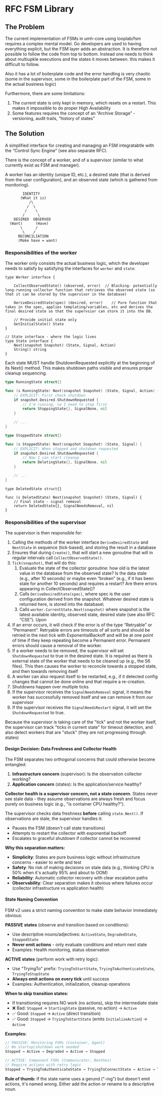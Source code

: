 # RFC FSM Library

<Summary>

## The Problem

The current implementation of FSMs in umh-core using looplab/fsm requires a complex mental model. Go developers are used to having everything explicit, but the FSM layer adds an abstraction. It is therefore not possible to follow the code from top to bottom. Instead one needs to think about multiupkle executions and the states it moves between. this makes it difficult to follow.

Also it has a lot of boilerplate code and the error handling is very chaotic (some in the supervisor, some in the boilerplate part of the FSM, some in the actual business logic)

Furthermore, there are some limitations:
1. The current state is only kept in memory, which resets on a restart. This makes it impossible to do proper High Availability
2. Some features requires the concept of an “Archive Storage” - versioning, audit trails, “history of states”

## The Solution

A simplified interface for creating and managing an FSM integratabtle with the “Control Sync Engine” (see also separate RFC).

There is the concept of a worker, and of a supervisor (similar to what currently exist as FSM and manager).

A worker has an identity (unique ID, etc.), a desired state (that is derived from the user configuration), and an observed state (which is gathered from monitoring).

```
        IDENTITY
       (What it is)
           /\
          /  \
         /    \
        /      \
    DESIRED  OBSERVED
  (Want)      (Have)
       \      /
        \    /
      RECONCILIATION
      (Make have = want)
```


### Responsibilities of the worker

The worker only consists the actual business logic, which the developer needs to satisfy by satisfying the interfaces for `worker` and `state`:

```
type Worker interface {

    CollectObservedState() (observed, error)  // Blocking- potentially long-running collector function that retrieves the observed state (so that it can be stored by the supervisor in the database)

    DeriveDesiredState(spec) (desired, error)    // Pure function that takes in the spec, applies templating/variables, etc and derives the final desired state so that the supervsior can store it into the DB.

    // Provide initial state only
    GetInitialState() State
}

// State interface - where the logic lives
type State interface {
    Next(snapshot Snapshot) (State, Signal, Action)
    String() string
}

```

Each state MUST handle ShutdownRequested explicitly at the beginning of its Next() method. This makes shutdown paths visible and ensures proper cleanup sequencing.

```go
type RunningState struct{}

func (s RunningState) Next(snapshot Snapshot) (State, Signal, Action) {
    // EXPLICIT: First check shutdown
    if snapshot.Desired.ShutdownRequested {
        // I'm running, so I need to stop first
        return StoppingState{}, SignalNone, nil
    }

    // ...
}
```

```go
type StoppedState struct{}

func (s StoppedState) Next(snapshot Snapshot) (State, Signal) {
    // EXPLICIT: When stopped and shutdown requested
    if snapshot.Desired.ShutdownRequested {
        // Now I can start cleanup
        return DeletingState{}, SignalNone, nil
    }

    // ...
}
```

```
type DeletedState struct{}

func (s DeletedState) Next(snapshot Snapshot) (State, Signal) {
    // Final state - signal removal
    return DeletedState{}, SignalNeedsRemoval, nil
}
```



### Responsibilities of the supervisor

The supervisor is then responsible for:
1. Calling the methods of the worker interface `DeriveDesiredState` and `NextState` in sequence (tick-based), and storing the result in a database
2. Ensures that during `Create()`, that will start a new goroutine that will in regular intervals call `CollectObservedState()`.
3. `Tick(snapshot)`, that will do this:
	1. Evaluate the state of the collector goroutine: how old is the latest value in the database from the observed state? Is the data stale (e.g., after 10 seconds) or maybe even “broken” (e.g., if it has been stale for another 10 seconds) and requires a restart? Are there errors appearing in CollectObservedState()?
	2. Calls `DeriveDesiredState(spec)`, where spec is the user configuration derived from the snapshot. Whatever desired state is returned here, is stored into the database\
	3. Calls `worker.CurrentState.Next(snapshot)` where snapshot is the latest available identity, observed state, desired state (see also RFC “CSE”). Upon
4. If an error occurs, it will check if the error is of the type “Retryable” or “Permanent”. Retryable errors are timeouts of all sorts and should be retried in the next tick with ExponentialBackoff and will be at one point of time if they keep repeating become a Permanent error. Permanent errors should cause a removal of the worker.
5. If a worker needs to be removed, the supervisor will set `ShutdownRequested` to true in the desired state. It is required as there is external state of the worker that needs to be cleaned up (e.g., the S6 files). This then causes the worker to reconcile towards a stopped state, and then towards removing itself
6. A worker can also request itself to be restarted, e.g., if it detected config changes that cannot be done online and that require a re-creation.
7. Shutdowns happen over multiple ticks
8. If the supervisor receives the `SignalNeedsRemoval` signal, it means the worker has successfully removed itself and we can remove it from our supervisor
9. If the supervisor receives the `SignalNeedsRestart` signal, it will set the `ShutdownRequested` to true.


Because the supervisor is taking care of the "tick" and not the worker itself, the supervisor can track "ticks in current state" for timeout detection, and also detect workers that are "stuck" (they are not progressing through states)

#### Design Decision: Data Freshness and Collector Health

The FSM separates two orthogonal concerns that could otherwise become entangled:

1. **Infrastructure concern** (supervisor): Is the observation collector working?
2. **Application concern** (states): Is the application/service healthy?

**Collector health is a supervisor concern, not a state concern.** States never see stale data - they assume observations are always fresh and focus purely on business logic (e.g., "is container CPU healthy?").

The supervisor checks data freshness **before** calling `state.Next()`. If observations are stale, the supervisor handles it:
- Pauses the FSM (doesn't call state transitions)
- Attempts to restart the collector with exponential backoff
- Escalates to graceful shutdown if collector cannot be recovered

**Why this separation matters:**

- **Simplicity**: States are pure business logic without infrastructure concerns - easier to write and test
- **Safety**: No risk of making decisions on stale data (e.g., thinking CPU is 50% when it's actually 95% and about to OOM)
- **Reliability**: Automatic collector recovery with clear escalation paths
- **Observability**: Clear separation makes it obvious where failures occur (collector infrastructure vs application health)

#### State Naming Convention

FSM v2 uses a strict naming convention to make state behavior immediately obvious:

**PASSIVE states** (observe and transition based on conditions):
- Use descriptive nouns/adjectives: `ActiveState`, `DegradedState`, `StoppedState`
- **Never emit actions** - only evaluate conditions and return next state
- Examples: Health monitoring, status observation

**ACTIVE states** (perform work with retry logic):
- Use "TryingTo" prefix: `TryingToStartState`, `TryingToAuthenticateState`, `TryingToStopState`
- **Always emit actions on every tick** until success
- Examples: Authentication, initialization, cleanup operations

**When to skip transition states:**
- If transitioning requires NO work (no actions), skip the intermediate state
- ❌ Bad: `Stopped` → `StartingState` (passive, no action) → `Active`
- ✅ Good: `Stopped` → `Active` (direct transition)
- ✅ Good: `Stopped` → `TryingToStartState` (emits `InitializeAction`) → `Active`

**Examples:**
```go
// PASSIVE: Monitoring FSMs (Container, Agent)
// No startup/shutdown work needed
Stopped → Active → Degraded ↔ Active → Stopped

// ACTIVE: Component FSMs (Communicator, Benthos)
// Require actions with retry logic
Stopped → TryingToAuthenticateState → TryingToConnectState → Active → TryingToStopState → Stopped
```

**Rule of thumb:** If the state name uses a gerund ("-ing") but doesn't emit actions, it's named wrong. Either add the action or rename to a descriptive noun.
